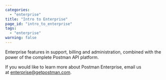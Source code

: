 ```yaml
---
categories:
  - "enterprise"
title: "Intro to Enterprise"
page_id: "intro_to_enterprise"
tags: 
  - "enterprise"
warning: false
---
```


Enterprise features in support, billing and administration, combined with the power of the complete Postman API platform.

If you would like to learn more about Postman Enterprise, email us at [enterprise@getpostman.com](mailto:enterprise@getpostman.com). 

